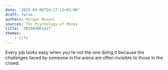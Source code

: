 ```yaml
---
date: '2025-03-06T14:17:11+01:00'
draft: false
authors: Morgan Housel
sources: The Psychology of Money
title: '202503061417'
themes:
    - Life
---
```


Every job looks easy when you’re not the one doing it because the challenges faced by someone in the arena are often
invisible to those in the crowd.
